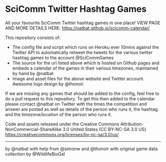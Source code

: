 # SciComm Twitter Hashtag Games

All your favourite SciComm Twitter hashtag games in one place!
VIEW PAGE AND MORE DETAILS HERE: https://natbat.github.io/scicomm-calendar/

This repository consists of:
- The config file and script which runs on Heroku ever 10mins against the Twitter API to automatically retweet the tweets for the various twitter hashtag games to the account @SciCommGames
- The source for the url listed above which is hosted on Github pages and embeds a calendar of the games in their various timezones, maintained by hand by @natbat
- Image and asset files for the above website and Twitter account. Awesome logo design by @thonoir.

If we are missing any games that should be added to the config, feel free to do a pull request to this repository. To get this then added to the calendar please contact @natbat on Twitter with the times the competition and answer are posted as well as details of the person who runs it, the hashtag and the timezone/location of the person who runs it.

Code and assets released under the Creative Commons Attribution-NonCommercial-ShareAlike 3.0 United States (CC BY-NC-SA 3.0 US)
https://creativecommons.org/licenses/by-nc-sa/3.0/us/

----
by @natbat with help from @simonw and @thonoir with original game data collection by ‪@WildlifeBioGal‬
